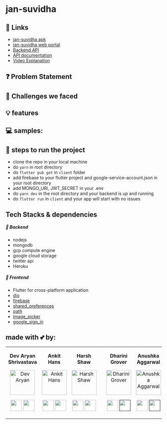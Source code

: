 # jan-suvidha

## 🔗 Links
- [jan-suvidha apk](https://github.com/ankithans/jan-suvidha)
- [jan-suvidha web portal](https://jan-suvidha.herokuapp.com/)
- [Backend API](https://jan-suvidha.herokuapp.com/)
- [API documentation]()
- [Video Explanation](https://vimeo.com/)


## ❓ Problem Statement
> 

## 🤔 Challenges we faced


## 💡 features



## 💻 samples:


## 👣 steps to run the project
- clone the repo in your local machine
- do ```yarn``` in root directory
- do ```flutter pub get``` in ```client``` folder
- add firebase to your flutter project and google-service-account.json in your root directory
- add MONGO_URI, JWT_SECRET in your .env
- do ```yarn dev``` in the root directory and your backend is up and running
- do ```flutter run``` in ```client``` and your app will start with no issues

## Tech Stacks & dependencies
##### 🤖 Backend
- nodejs
- mongodb
- gcp compute engine
- google cloud storage
- twitter api
- Heroku

##### 🌟 Frontend
- Flutter for cross-platform application  
- [dio](https://pub.dev/packages/dio)
- [firebase](https://pub.dev/packages/firebase)
- [shared_preferences](https://pub.dev/packages/shared_preferences)
- [path](https://pub.dev/packages/path)
- [image_picker](https://pub.dev/packages/image_picker)
- [google_sign_in](https://pub.dev/packages/google_sign_in)

## made with 💕 by: 
<table>
<tr align="center">

<td>

<strong>Dev Aryan Shrivastava</Strong>

<p align="center">
<img src = "https://avatars2.githubusercontent.com/u/48430479?s=400&u=cc5ca699357bfe6cc6330e162e2e09d17da1b399&v=4"  height="80" alt="Dev Aryan">
</p>
<p align="center">
<a href = "https://github.com/AryanShrivastava"><img src = "http://www.iconninja.com/files/241/825/211/round-collaboration-social-github-code-circle-network-icon.svg" width="36" height = "36"/></a>
<a href = "https://www.linkedin.com/in/">
<img src = "http://www.iconninja.com/files/863/607/751/network-linkedin-social-connection-circular-circle-media-icon.svg" width="36" height="36"/>
</a>
</p>
</td>


<td>

<strong>Ankit Hans</strong>

<p align="center">
<img src = "https://avatars3.githubusercontent.com/u/50692897?s=400&u=4f9bf7d1c2f839e50368ab2acc796d638a740fbf&v=4"  height="80" alt="Ankit Hans">
</p>
<p align="center">
<a href = "https://github.com/ankithans"><img src = "http://www.iconninja.com/files/241/825/211/round-collaboration-social-github-code-circle-network-icon.svg" width="36" height = "36"/></a>
<a href = "https://www.linkedin.com/in/ankithans/">
<img src = "http://www.iconninja.com/files/863/607/751/network-linkedin-social-connection-circular-circle-media-icon.svg" width="36" height="36"/>
</a>
</p>
</td>


<td>

<strong>Harsh Shaw</strong>

<p align="center">
<img src = "https://github.com/harshshaw/HACKOFF/blob/main/Profiles_Pics/Harsh%20Shaw.jpeg"  height="80" alt="Harsh Shaw">
</p>
<p align="center">
<a href = "https://github.com/harshshaw"><img src = "http://www.iconninja.com/files/241/825/211/round-collaboration-social-github-code-circle-network-icon.svg" width="36" height = "36"/></a>
<a href = "https://www.linkedin.com/in/harsh-shaw-070105174/">
<img src = "http://www.iconninja.com/files/863/607/751/network-linkedin-social-connection-circular-circle-media-icon.svg" width="36" height="36"/>
</a>
</p>
</td>


<td>

<td>

<strong>Dharini Grover</strong>

<p align="center">
<img src = "https://avatars0.githubusercontent.com/u/42693605?s=400&v=4"  height="80" alt="Dharini Grover">
</p>
<p align="center">
<a href = "https://github.com/groverdharini"><img src = "http://www.iconninja.com/files/241/825/211/round-collaboration-social-github-code-circle-network-icon.svg" width="36" height = "36"/></a>
<a href = "">
<img src = "http://www.iconninja.com/files/863/607/751/network-linkedin-social-connection-circular-circle-media-icon.svg" width="36" height="36"/>
</a>
</p>
</td>

<td>

<strong>Anushka Aggarwal</strong>

<p align="center">
<img src = "https://avatars0.githubusercontent.com/u/40672880?s=400&v=4"  height="80" alt="Anushka Aggarwal">
</p>
<p align="center">
<a href = "https://github.com/anushka17agarwal"><img src = "http://www.iconninja.com/files/241/825/211/round-collaboration-social-github-code-circle-network-icon.svg" width="36" height = "36"/></a>
<a href = "">
<img src = "http://www.iconninja.com/files/863/607/751/network-linkedin-social-connection-circular-circle-media-icon.svg" width="36" height="36"/>
</a>
</p>
</td>


  </table>
</tr>
  </table>
  

